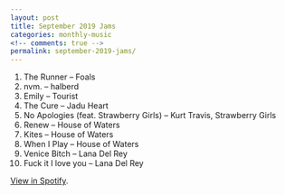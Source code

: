 ```yaml
---
layout: post
title: September 2019 Jams
categories: monthly-music
<!-- comments: true -->
permalink: september-2019-jams/
---
```


1. The Runner – Foals
2. nvm. – halberd
3. Emily – Tourist
4. The Cure – Jadu Heart
5. No Apologies (feat. Strawberry Girls) – Kurt Travis, Strawberry Girls
6. Renew – House of Waters
7. Kites – House of Waters
8. When I Play – House of Waters
9. Venice Bitch – Lana Del Rey
10. Fuck it I love you – Lana Del Rey

[View in Spotify][spotify].  

[spotify]: https://open.spotify.com/playlist/6KA1qX3ggv1QzXTfHdZSKI?si=t44bDF1aRTOogQzxEeaOsg